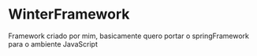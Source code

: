 # WinterFramework
Framework criado por mim, basicamente quero portar o springFramework para o ambiente JavaScript
